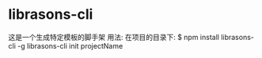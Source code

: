 # librasons-cli
这是一个生成特定模板的脚手架
用法:
在项目的目录下:
$ npm install librasons-cli -g
librasons-cli init projectName